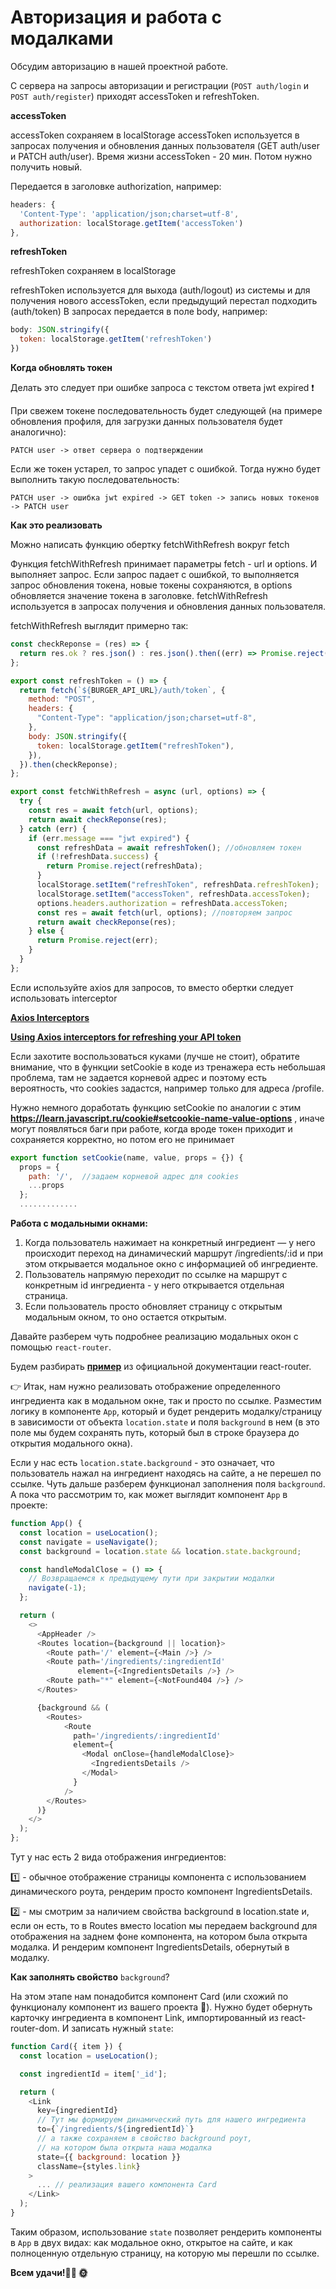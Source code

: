 # Авторизация и работа с модалками

Обсудим авторизацию в нашей проектной работе.

С сервера на запросы авторизации и регистрации (`POST auth/login` и `POST auth/register`) приходят accessToken и refreshToken.

**accessToken**

accessToken сохраняем в localStorage
accessToken используется в запросах получения и обновления данных пользователя (GET auth/user и PATCH auth/user). Время жизни accessToken - 20 мин. Потом нужно получить новый.

Передается в заголовке authorization, например:

```javascript
headers: {
  'Content-Type': 'application/json;charset=utf-8',
  authorization: localStorage.getItem('accessToken')
},
```

**refreshToken**

refreshToken сохраняем в localStorage

refreshToken используется для выхода (auth/logout) из системы и для получения нового accessToken, если предыдущий перестал подходить (auth/token)
В запросах передается в поле body, например:

```javascript
body: JSON.stringify({
  token: localStorage.getItem('refreshToken')
})
```

**Когда обновлять токен**

Делать это следует при ошибке запроса с текстом ответа jwt expired ❗

При свежем токене последовательность будет следующей (на примере обновления профиля, для загрузки данных пользователя будет аналогично):

```
PATCH user -> ответ сервера о подтверждении
```

Если же токен устарел, то запрос упадет с ошибкой. Тогда нужно будет выполнить такую последовательность:

```
PATCH user -> ошибка jwt expired -> GET token -> запись новых токенов -> PATCH user
```

**Как это реализовать**

Можно написать функцию обертку fetchWithRefresh вокруг fetch

Функция fetchWithRefresh принимает параметры fetch - url и options. И выполняет запрос. Если запрос падает с ошибкой, то выполняется запрос обновления токена, новые токены сохраняются, в options обновляется значение токена в заголовке. fetchWithRefresh используется в запросах получения и обновления данных пользователя.

fetchWithRefresh выглядит примерно так:

```javascript
const checkReponse = (res) => {
  return res.ok ? res.json() : res.json().then((err) => Promise.reject(err));
};

export const refreshToken = () => {
  return fetch(`${BURGER_API_URL}/auth/token`, {
    method: "POST",
    headers: {
      "Content-Type": "application/json;charset=utf-8",
    },
    body: JSON.stringify({
      token: localStorage.getItem("refreshToken"),
    }),
  }).then(checkReponse);
};

export const fetchWithRefresh = async (url, options) => {
  try {
    const res = await fetch(url, options);
    return await checkReponse(res);
  } catch (err) {
    if (err.message === "jwt expired") {
      const refreshData = await refreshToken(); //обновляем токен
      if (!refreshData.success) {
        return Promise.reject(refreshData);
      }
      localStorage.setItem("refreshToken", refreshData.refreshToken);
      localStorage.setItem("accessToken", refreshData.accessToken);
      options.headers.authorization = refreshData.accessToken;
      const res = await fetch(url, options); //повторяем запрос
      return await checkReponse(res);
    } else {
      return Promise.reject(err);
    }
  }
};
```

Если используйте axios для запросов, то вместо обертки следует использовать interceptor

**[Axios Interceptors](https://github.com/axios/axios#interceptors)**

**[Using Axios interceptors for refreshing your API token](https://thedutchlab.com/blog/using-axios-interceptors-for-refreshing-your-api-token)**

Если захотите воспользоваться куками (лучше не стоит), обратите внимание, что в функции setCookie в коде из тренажера есть небольшая проблема, там не задается корневой адрес и поэтому есть вероятность, что cookies задастся, например только для адреса /profile.

Hужно немного доработать функцию setCookie по аналогии с этим **<https://learn.javascript.ru/cookie#setcookie-name-value-options>** , иначе могут появляться баги при работе, когда вроде токен приходит и сохраняется корректно, но потом его не принимает

```javascript
export function setCookie(name, value, props = {}) {
  props = {
    path: '/',  //задаем корневой адрес для cookies
    ...props
  };
  .............
```

**Работа с модальными окнами:**


1. Когда пользователь нажимает на конкретный ингредиент — у него происходит переход на динамический маршрут /ingredients/:id и при этом открывается модальное окно с информацией об ингредиенте.
2. Пользователь напрямую переходит по ссылке на маршрут с конкретным id ингредиента - у него открывается отдельная страница.
3. Если пользователь просто обновляет страницу с открытым модальным окном, то оно остается открытым.

Давайте разберем чуть подробнее реализацию модальных окон с помощью `react-router`.

Будем разбирать **[пример](https://github.com/remix-run/react-router/tree/dev/examples/modal)**  из официальной документации react-router.

👉 Итак, нам нужно реализовать отображение определенного ингредиента как в модальном окне, так и просто по ссылке. Разместим логику в компоненте `App`, который и будет рендерить модалку/страницу в зависимости от объекта `location.state` и поля `background` в нем (в это поле мы будем сохранять путь, который был в строке браузера до открытия модального окна).

Если у нас есть `location.state.background` - это означает, что пользователь нажал на ингредиент находясь на сайте, а не перешел по ссылке. Чуть дальше разберем функционал заполнения поля `background`. А пока что рассмотрим то, как может выглядит компонент `App` в проекте:

```javascript
function App() {
  const location = useLocation();
  const navigate = useNavigate();
  const background = location.state && location.state.background;

  const handleModalClose = () => {
    // Возвращаемся к предыдущему пути при закрытии модалки
    navigate(-1);
  };

  return (
    <>
      <AppHeader />
      <Routes location={background || location}>
        <Route path='/' element={<Main />} />
        <Route path='/ingredients/:ingredientId'
               element={<IngredientsDetails />} />
        <Route path="*" element={<NotFound404 />} />
      </Routes>

      {background && (
        <Routes>
	        <Route
	          path='/ingredients/:ingredientId'
	          element={
	            <Modal onClose={handleModalClose}>
	              <IngredientsDetails />
	            </Modal>
	          }
	        />
        </Routes>
      )}
    </>
  );
};
```

Тут у нас есть 2 вида отображения ингредиентов:

1️⃣ - обычное отображение страницы компонента с использованием динамического роута, рендерим просто компонент IngredientsDetails.

2️⃣ - мы смотрим за наличием свойства background в location.state и, если он есть, то в Routes вместо location мы передаем background для отображения на заднем фоне компонента, на котором была открыта модалка. И рендерим компонент IngredientsDetails, обернутый в модалку.

**Как заполнять свойство** `background`?

На этом этапе нам понадобится компонент Card (или схожий по функционалу компонент из вашего проекта 🙂). Нужно будет обернуть карточку ингредиента в компонент Link, импортированный из react-router-dom. И записать нужный `state`:

```javascript
function Card({ item }) {
  const location = useLocation();

  const ingredientId = item['_id'];

  return (
    <Link
      key={ingredientId}
      // Тут мы формируем динамический путь для нашего ингредиента
      to={`/ingredients/${ingredientId}`}
      // а также сохраняем в свойство background роут,
      // на котором была открыта наша модалка
      state={{ background: location }}
      className={styles.link}
    >
      ... // реализация вашего компонента Card
    </Link>
  );
}
```

Таким образом, использование `state` позволяет рендерить компоненты в `App` в двух видах: как модальное окно, открытое на сайте, и как полноценную отдельную страницу, на которую мы перешли по ссылке.

**Всем удачи!🧑‍🔧 🌞**
